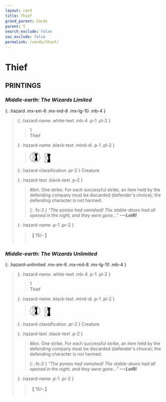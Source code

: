 ```yaml
---
layout: card
title: Thief
grand_parent: Cards
parent: T
search_exclude: false
nav_exclude: false
permalink: /cards/thief/
---
```


# Thief


## PRINTINGS


### _Middle-earth: The Wizards Limited_

{: .hazard .mx-sm-6 .mx-md-8 .mx-lg-10 .mb-4 }
> {: .hazard-name .white-text .mb-4 .p-1 .pl-2 }
> > <div class="hazard-mp">1</div>
> > <div class="card-name">Thief</div>
>
> {: .hazard-name .black-text .mind-di .p-1 .pl-2 }
> > ![](/assets/images/border-land.svg)&emsp;![](/assets/images/border-hold.svg)
>
> {: .hazard-classification .pr-2 }
> Creature
>
> {: .hazard-text .black-text .p-2 }
> > _Men._ One strike. For each successful strike, an item held by the defending company must be discarded (defender's choice); the defending character is not harmed. 
> > 
> > {: .fs-3 } 
> > _“The ponies had vanished! The stable-doors had all opened in the night, and they were gone...”_ ***---&#65279;LotRI*** 
>
> {: .hazard-name .p-1 .pr-2 }
> > <div class="card-shield">【 15/&ndash; 】</div>
> > <div class="card-corruption">&nbsp;</div>

### _Middle-earth: The Wizards Unlimited_

{: .hazard-unlimited .mx-sm-6 .mx-md-8 .mx-lg-10 .mb-4 }
> {: .hazard-name .white-text .mb-4 .p-1 .pl-2 }
> > <div class="hazard-mp">1</div>
> > <div class="card-name">Thief</div>
>
> {: .hazard-name .black-text .mind-di .p-1 .pl-2 }
> > ![](/assets/images/border-land.svg)&emsp;![](/assets/images/border-hold.svg)
>
> {: .hazard-classification .pr-2 }
> Creature
>
> {: .hazard-text .black-text .p-2 }
> > _Men._ One strike. For each successful strike, an item held by the defending company must be discarded (defender's choice); the defending character is not harmed. 
> > 
> > {: .fs-3 } 
> > _“The ponies had vanished! The stable-doors had all opened in the night, and they were gone...”_ ***---&#65279;LotRI*** 
>
> {: .hazard-name .p-1 .pr-2 }
> > <div class="card-shield">【 15/&ndash; 】</div>
> > <div class="card-corruption-white">&nbsp;</div>

